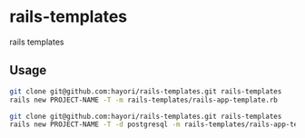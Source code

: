 rails-templates
===============

rails templates

## Usage

```bash
git clone git@github.com:hayori/rails-templates.git rails-templates
rails new PROJECT-NAME -T -m rails-templates/rails-app-template.rb
```

```bash
git clone git@github.com:hayori/rails-templates.git rails-templates
rails new PROJECT-NAME -T -d postgresql -m rails-templates/rails-app-template.rb
```

